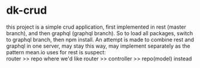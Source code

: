 # dk-crud
this project is a simple crud application, first implemented in rest (master branch), and then graphql (graphql branch). So to load all packages, switch to graphql branch, then npm install. An attempt is made to combine rest and graphql in one server, may stay this way, may implement separately as the pattern mean.io uses for rest is suspect:  
router >> repo where we'd like router >> controller >> repo(model) instead

